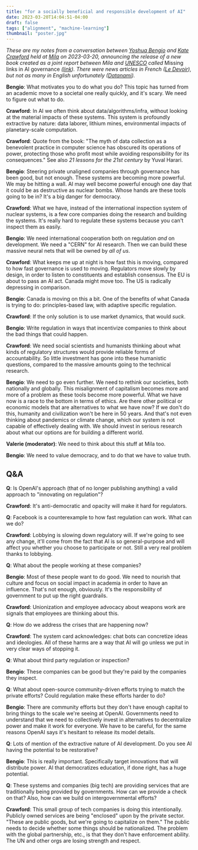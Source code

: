 ```yaml
---
title: "for a socially beneficial and responsible development of AI"
date: 2023-03-20T14:04:51-04:00
draft: false
tags: ["alignment", "machine-learning"]
thumbnail: "poster.jpg"
---
```


*These are my notes from a conversation between [Yoshua Bengio](https://en.wikipedia.org/wiki/Yoshua_Bengio) and [Kate Crawford](https://en.wikipedia.org/wiki/Kate_Crawford) held at [Mila](https://mila.quebec/) on 2023-03-20, announcing the release of a new book created as a joint report between Mila and [UNESCO](https://en.wikipedia.org/wiki/UNESCO) called* Missing links in AI governance *([link](https://unesdoc.unesco.org/ark:/48223/pf0000384787)). There were news articles in French ([Le Devoir](https://www.ledevoir.com/societe/785960/intelligence-artificielle-l-onu-et-le-mila-inquiets-des-derapages-potentiels-d-ia-comme-chatgpt)), but not as many in English unfortunately ([Datanami](https://www.datanami.com/this-just-in/mila-and-unesco-join-forces-to-emphasize-urgent-need-for-better-ai-governance/)).*

**Bengio**: What motivates you to do what you do? This topic has turned from an academic move to a societal one really quickly, and it's scary. We need to figure out what to do.

**Crawford**: In AI we often think about data/algorithms/infra, without looking at the material impacts of these systems. This system is profoundly extractive by nature: data laborer, lithium mines, environmental impacts of planetary-scale computation.

**Crawford**: Quote from the book: "The myth of data collection as a benevolent practice in computer science has obscured its operations of power, protecting those who profit most while avoiding responsibility for its consequences." See also *21 lessons for the 21st century* by Yuval Harari.

**Bengio**: Steering private unaligned companies through governance has been good, but not enough. These systems are becoming more powerful. We may be hitting a wall. AI may well become powerful enough one day that it could be as destructive as nuclear bombs. Whose hands are these tools going to be in? It's a big danger for democracy.

**Crawford**: What we have, instead of the international inspection system of nuclear systems, is a few core companies doing the research and building the systems. It's really hard to regulate these systems because you can't inspect them as easily.

**Bengio**: We need international cooperation both on regulation *and* on development. We need a "CERN" for AI research. Then we can build these massive neural nets that will be owned by *all of us*.

**Crawford**: What keeps me up at night is how fast this is moving, compared to how fast governance is used to moving. Regulators move slowly by design, in order to listen to constituents and establish consensus. The EU is about to pass an AI act. Canada might move too. The US is radically depressing in comparison.

**Bengio**: Canada is moving on this a bit. One of the benefits of what Canada is trying to do: principles-based law, with adaptive specific regulation.

**Crawford**: If the only solution is to use market dynamics, that would *suck*.

**Bengio**: Write regulation in ways that incentivize companies to think about the bad things that could happen.

**Crawford**: We need social scientists and humanists thinking about what kinds of regulatory structures would provide reliable forms of accountability. So little investment has gone into these humanistic questions, compared to the massive amounts going to the technical research.

**Bengio**: We need to  go even further. We need to rethink our societies, both nationally and globally. This misalignment of capitalism becomes more and more of a problem as these tools become more powerful. What we have now is a race to the bottom in terms of ethics. Are there other political or economic models that are alternatives to what we have now? If we don't do this, humanity and civilization won't be here in 50 years. And that's not even thinking about pandemics or climate change, which our system is not capable of effectively dealing with. We should invest in serious research about what our options are for building a different world.

**Valerie (moderator)**: We need to think about this stuff at Mila too.

**Bengio**: We need to value democracy, and to do that we have to value truth.

## Q&A

**Q**: Is OpenAI's approach (that of no longer publishing anything) a valid approach to "innovating on regulation"?

**Crawford**: It's anti-democratic and opacity will make it hard for regulators.

**Q**: Facebook is a counterexample to how fast regulation can work. What can we do?

**Crawford**: Lobbying is slowing down regulatory will. If we're going to see any change, it'll come from the fact that AI is so general-purpose and will affect you whether you choose to participate or not. Still a very real problem thanks to lobbying.

**Q**: What about the people working at these companies?

**Bengio**: Most of these people want to do good. We need to nourish that culture and focus on social impact in academia in order to have an influence. That's not enough, obviously. It's the responsibility of government to put up the right guardrails.

**Crawford**: Unionization and employee advocacy about weapons work are signals that employees are thinking about this.

**Q**: How do we address the crises that are happening now?

**Crawford**: The system card acknowledges:  chat bots can concretize ideas and ideologies. All of these harms are a way that AI will go unless we put in very clear ways of stopping it.

**Q**: What about third party regulation or inspection?

**Bengio**: These companies can be good but they're paid by the companies they inspect.

**Q**: What about open-source community-driven efforts trying to match the private efforts? Could regulation make these efforts harder to do?

**Bengio**: There are community efforts but they don't have enough capital to bring things to the scale we're seeing at OpenAI. Governments need to understand that we need to collectively invest in alternatives to decentralize power and make it work for everyone. We have to be careful, for the same reasons OpenAI says it's hesitant to release its model details.

**Q**: Lots of mention of the extractive nature of AI development. Do you see AI having the potential to be restorative?

**Bengio**: This is really important. Specifically target innovations that will distribute power. AI that democratizes education, if done right, has a huge potential.

**Q**: These systems and companies (big tech) are providing services that are traditionally being provided by governments. How can we provide a check on that? Also, how can we build on intergovernmental efforts?

**Crawford**: This small group of tech companies is doing this intentionally. Publicly owned services are being "enclosed" upon by the private sector. "These are public goods, but we're going to capitalize on them." The public needs to decide whether some things should be nationalized. The problem with the global partnership, etc., is that they don't have enforcement ability. The UN and other orgs are losing strength and respect.
